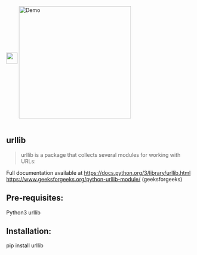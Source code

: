 <img height="30" src="https://img.shields.io/badge/Check Your Internet Connection-orange.svg?&style=for-the-badge&logo=TheSparksFoundation&logoColor=blue" />
<img align='center' alt='Demo' width='300px' src="https://github.com/Kushal997-das/Projects/blob/main/Python/Basic%20Projects/Check%20your%20internet%20conncetion/documents/demo1.gif"/> <br> <br>

urllib
------
> urllib is a package that collects several modules for working with URLs:

Full documentation available at https://docs.python.org/3/library/urllib.html <br>
                                https://www.geeksforgeeks.org/python-urllib-module/ (geeksforgeeks)

Pre-requisites:
---------
  Python3
  urllib
  
Installation:
------------
  pip install urllib
  
